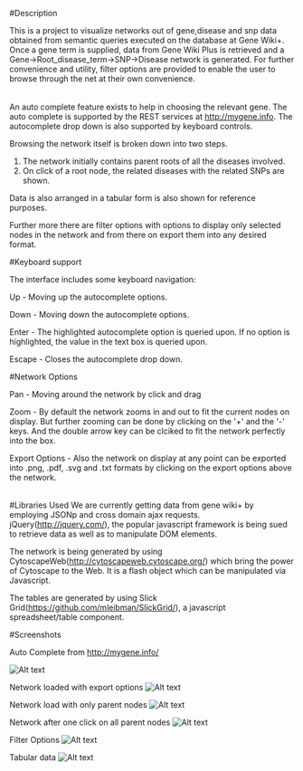 #Description

This is a project to visualize networks out of gene,disease and snp data obtained from semantic queries executed on the database at Gene Wiki+.
Once a gene term is supplied, data from Gene Wiki Plus is retrieved and a Gene->Root_disease_term->SNP->Disease network is generated. For further convenience and utility, filter options are provided to enable the user to browse through the net at their own convenience. 

######	
An auto complete feature exists to help in choosing the relevant gene. The auto complete is supported by the REST services at http://mygene.info. The autocomplete drop down is also supported by keyboard controls.

Browsing the network itself is broken down into two steps.

1. The network initially contains parent roots of all the diseases involved.
2. On click of a root node, the related diseases with the related SNPs are shown.

Data is also arranged in a tabular form is also shown for reference purposes. 

Further more there are filter options with options to display only selected nodes in the network and from there on export them into any desired format.

#Keyboard support

The interface includes some keyboard navigation:

Up - Moving up the autocomplete options.

Down - Moving down the autocomplete options.

Enter - The highlighted autocomplete option is queried upon. If no option is highlighted, the value in the text box is queried upon.

Escape - Closes the autocomplete drop down.

#Network Options

Pan - Moving around the network by click and drag

Zoom - By default the network zooms in and out to fit the current nodes on display. But further zooming can be done by clicking on the '+' and the '-' keys. And the double arrow key can be clciked to fit the network perfectly into the box.

Export Options - Also the network on display at any point can be exported into .png, .pdf, .svg and .txt formats by clicking on the export options above the network.

######
#Libraries Used
We are currently getting data from gene wiki+ by employing JSONp and cross domain ajax requests. jQuery(http://jquery.com/), the popular javascript framework is being sued to retrieve data as well as to manipulate DOM elements.

The network is being generated by using CytoscapeWeb(http://cytoscapeweb.cytoscape.org/) which bring the power of Cytoscape to the Web. It is a flash object which can be manipulated via Javascript.

The tables are generated by using Slick Grid(https://github.com/mleibman/SlickGrid/), a javascript spreadsheet/table component.

#Screenshots

Auto Complete from http://mygene.info/ 

![Alt text](http://gkarthik.net/csb/genewikiplus/readme_images/dropdown.jpg "Auto Complete") 

Network loaded with export options
![Alt text](http://gkarthik.net/csb/genewikiplus/readme_images/loaded_network.jpg "Loaded network")

Network load with only parent nodes
![Alt text](http://gkarthik.net/csb/genewikiplus/readme_images/loadenetwork1.jpg "Loaded network with parent nodes")

Network after one click on all parent nodes
![Alt text](http://gkarthik.net/csb/genewikiplus/readme_images/loadenetwork2.jpg "Loaded network with all nodes")

Filter Options
![Alt text](http://gkarthik.net/csb/genewikiplus/readme_images/loaded_network_filter.jpg "Loaded network with filter options")

Tabular data
![Alt text](http://gkarthik.net/csb/genewikiplus/readme_images/tabular.jpg "Tabular data")

